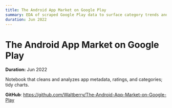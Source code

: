 ```yaml
---
title: The Android App Market on Google Play
summary: EDA of scraped Google Play data to surface category trends and rating dynamics.
duration: Jun 2022
---
```


# The Android App Market on Google Play

**Duration:** Jun 2022

Notebook that cleans and analyzes app metadata, ratings, and categories; tidy charts.

**GitHub**: <https://github.com/Waltberry/The-Android-App-Market-on-Google-Play>

